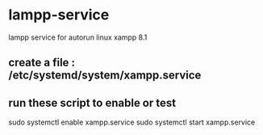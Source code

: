 # lampp-service
lampp service for autorun linux xampp 8.1 

## create a file : /etc/systemd/system/xampp.service

## run these script to enable or test
sudo systemctl enable xampp.service
sudo systemctl start xampp.service
